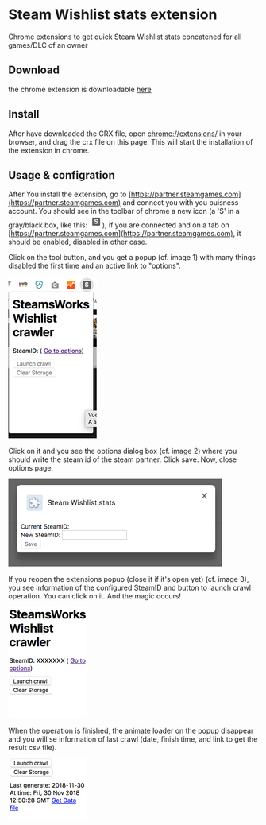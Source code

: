 # Steam Wishlist stats extension
Chrome extensions to get quick Steam Wishlist stats concatened for all games/DLC of an owner

## Download
the chrome extension is downloadable [here](build/swlext.crx)

## Install
After have downloaded the CRX file, open [chrome://extensions/](chrome://extensions/) in your browser, and drag the crx file on this page. This will start the installation of the extension in chrome.

## Usage & configration
After You install the extension, go to [https://partner.steamgames.com](https://partner.steamgames.com) and connect you with you buisness account. You should see in the toolbar of chrome a new icon (a 'S' in a gray/black box, like this: ![Extension tool button](imgs/toolbutton.png)), if you are connected and on a tab on [https://partner.steamgames.com](https://partner.steamgames.com), it should be enabled, disabled in other case.

Click on the tool button, and you get a popup (cf. image 1) with many things disabled the first time and an active link to "options".

![popup after fresh install](imgs/img1.png)

Click on it and you see the options dialog box (cf. image 2) where you should write the steam id of the steam partner. Click save. Now, close options page.

![Options Dialog box](imgs/option.png)

If you reopen the extensions popup (close it if it's open yet) (cf. image 3), you see information of the configured SteamID and button to launch crawl operation. You can click on it. And the magic occurs!

![Popup after configuration](imgs/after_conf.png)

When the operation is finished, the animate loader on the popup disappear and you will se information of last crawl (date, finish time, and link to get the result csv file).

![Popup after wrawl with get file link](imgs/getfile.png)
